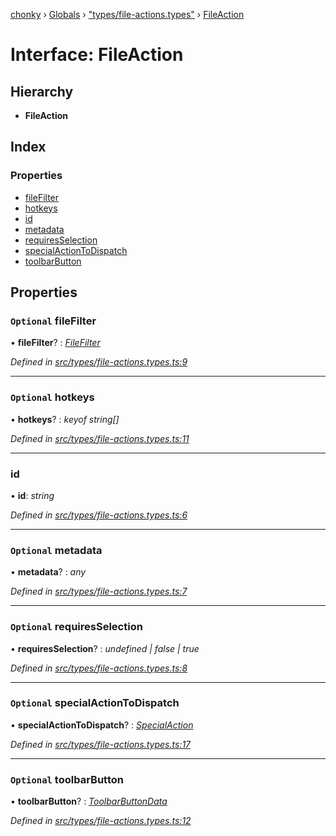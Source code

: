 [chonky](../README.md) › [Globals](../globals.md) › ["types/file-actions.types"](../modules/_types_file_actions_types_.md) › [FileAction](_types_file_actions_types_.fileaction.md)

# Interface: FileAction

## Hierarchy

* **FileAction**

## Index

### Properties

* [fileFilter](_types_file_actions_types_.fileaction.md#optional-filefilter)
* [hotkeys](_types_file_actions_types_.fileaction.md#optional-hotkeys)
* [id](_types_file_actions_types_.fileaction.md#id)
* [metadata](_types_file_actions_types_.fileaction.md#optional-metadata)
* [requiresSelection](_types_file_actions_types_.fileaction.md#optional-requiresselection)
* [specialActionToDispatch](_types_file_actions_types_.fileaction.md#optional-specialactiontodispatch)
* [toolbarButton](_types_file_actions_types_.fileaction.md#optional-toolbarbutton)

## Properties

### `Optional` fileFilter

• **fileFilter**? : *[FileFilter](../modules/_types_files_types_.md#filefilter)*

*Defined in [src/types/file-actions.types.ts:9](https://github.com/TimboKZ/Chonky/blob/bceb265/src/types/file-actions.types.ts#L9)*

___

### `Optional` hotkeys

• **hotkeys**? : *keyof string[]*

*Defined in [src/types/file-actions.types.ts:11](https://github.com/TimboKZ/Chonky/blob/bceb265/src/types/file-actions.types.ts#L11)*

___

###  id

• **id**: *string*

*Defined in [src/types/file-actions.types.ts:6](https://github.com/TimboKZ/Chonky/blob/bceb265/src/types/file-actions.types.ts#L6)*

___

### `Optional` metadata

• **metadata**? : *any*

*Defined in [src/types/file-actions.types.ts:7](https://github.com/TimboKZ/Chonky/blob/bceb265/src/types/file-actions.types.ts#L7)*

___

### `Optional` requiresSelection

• **requiresSelection**? : *undefined | false | true*

*Defined in [src/types/file-actions.types.ts:8](https://github.com/TimboKZ/Chonky/blob/bceb265/src/types/file-actions.types.ts#L8)*

___

### `Optional` specialActionToDispatch

• **specialActionToDispatch**? : *[SpecialAction](../enums/_types_special_actions_types_.specialaction.md)*

*Defined in [src/types/file-actions.types.ts:17](https://github.com/TimboKZ/Chonky/blob/bceb265/src/types/file-actions.types.ts#L17)*

___

### `Optional` toolbarButton

• **toolbarButton**? : *[ToolbarButtonData](_types_file_actions_types_.toolbarbuttondata.md)*

*Defined in [src/types/file-actions.types.ts:12](https://github.com/TimboKZ/Chonky/blob/bceb265/src/types/file-actions.types.ts#L12)*
